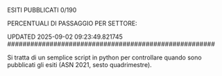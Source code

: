 ESITI PUBBLICATI 0/190 

PERCENTUALI DI PASSAGGIO PER SETTORE:

UPDATED 2025-09-02 09:23:49.821745
###################################################### 

Si tratta di un semplice script in python per controllare quando sono pubblicati gli esiti (ASN 2021, sesto quadrimestre).

